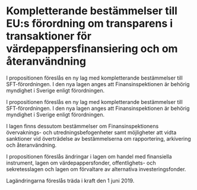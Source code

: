 # Kompletterande bestämmelser till EU:s förordning om transparens i transaktioner för värdepappersfinansiering och om återanvändning

I propositionen föreslås en ny lag med kompletterande bestämmelser till SFT-förordningen. I den nya lagen anges att Finansinspektionen är
behörig myndighet i Sverige enligt förordningen.

I propositionen föreslås en ny lag med kompletterande bestämmelser till SFT-förordningen. I den nya lagen anges att Finansinspektionen är
behörig myndighet i Sverige enligt förordningen.

I lagen finns dessutom bestämmelser om Finansinspektionens övervaknings- och utredningsbefogenheter samt möjligheter att vidta sanktioner vid överträdelse av bestämmelserna om rapportering, arkivering och återanvändning.

I propositionen föreslås ändringar i lagen om handel med
finansiella instrument, lagen om värdepappersfonder, offentlighets-
och sekretesslagen och lagen om förvaltare
av alternativa investeringsfonder.

Lagändringarna föreslås träda i kraft den 1 juni 2019.
